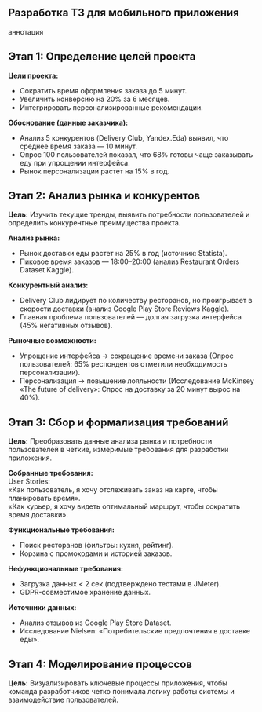## Разработка ТЗ для мобильного приложения
аннотация
## Этап 1: Определение целей проекта

**Цели проекта:**
- Сократить время оформления заказа до 5 минут.
- Увеличить конверсию на 20% за 6 месяцев.
- Интегрировать персонализированные рекомендации.

**Обоснование (данные заказчика):**
- Анализ 5 конкурентов (Delivery Club, Yandex.Eda) выявил, что среднее время заказа — 10 минут.
- Опрос 100 пользователей показал, что 68% готовы чаще заказывать еду при упрощении интерфейса.
- Рынок персонализации растет на 15% в год.

## Этап 2: Анализ рынка и конкурентов

**Цель:** Изучить текущие тренды, выявить потребности пользователей и определить конкурентные преимущества проекта.   

**Анализ рынка:**              
- Рынок доставки еды растет на 25% в год (источник: Statista).                      
- Пиковое время заказов — 18:00–20:00 (анализ Restaurant Orders Dataset Kaggle).
         
**Конкурентный анализ:**                 
- Delivery Club лидирует по количеству ресторанов, но проигрывает в скорости доставки (анализ Google Play Store Reviews Kaggle).               
- Главная проблема пользователей — долгая загрузка интерфейса (45% негативных отзывов).
           
**Рыночные возможности:**             
- Упрощение интерфейса → сокращение времени заказа (Опрос пользователей: 65% респондентов отметили необходимость персонализации).                            
- Персонализация → повышение лояльности (Исследование McKinsey «The future of delivery»: Спрос на доставку за 20 минут вырос на 40%).          

## Этап 3: Сбор и формализация требований

**Цель:** Преобразовать данные анализа рынка и потребности пользователей в четкие, измеримые требования для разработки приложения.      

**Собранные требования:**             
User Stories:                        
«Как пользователь, я хочу отслеживать заказ на карте, чтобы планировать время».             
«Как курьер, я хочу видеть оптимальный маршрут, чтобы сократить время доставки».     

**Функциональные требования:**              
- Поиск ресторанов (фильтры: кухня, рейтинг).                          
- Корзина с промокодами и историей заказов.

**Нефункциональные требования:**            
- Загрузка данных < 2 сек (подтверждено тестами в JMeter).                       
- GDPR-совместимое хранение данных.
 
**Источники данных:**                            
- Анализ отзывов из Google Play Store Dataset.             
- Исследование Nielsen: «Потребительские предпочтения в доставке еды».

## Этап 4: Моделирование процессов

**Цель:** Визуализировать ключевые процессы приложения, чтобы команда разработчиков четко понимала логику работы системы и взаимодействие пользователей.








